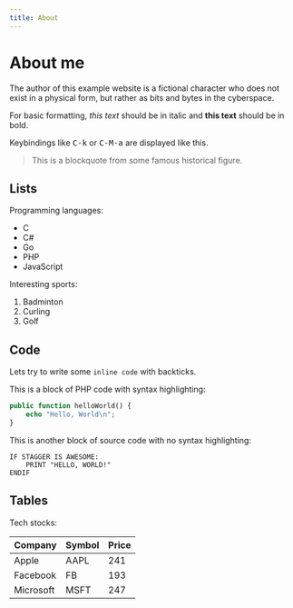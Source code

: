 ```yaml
---
title: About
---
```


# About me

The author of this example website is a fictional character who does not exist in a physical form, but rather as bits and bytes in the cyberspace.

For basic formatting, *this text* should be in italic and **this text** should be in bold.

Keybindings like <kbd>C-k</kbd> or <kbd>C-M-a</kbd> are displayed like this.

> This is a blockquote from some famous historical figure.

## Lists

Programming languages:

* C
* C#
* Go
* PHP
* JavaScript

Interesting sports:

1. Badminton
2. Curling
3. Golf

## Code

Lets try to write some `inline code` with backticks.

This is a block of PHP code with syntax highlighting:

```php
public function helloWorld() {
    echo "Hello, World\n";
}
```

This is another block of source code with no syntax highlighting:

```
IF STAGGER IS AWESOME:
    PRINT "HELLO, WORLD!"
ENDIF
```

## Tables

Tech stocks:

Company   | Symbol | Price
----------|--------|------
Apple     | AAPL   | 241
Facebook  | FB     | 193
Microsoft | MSFT   | 247
